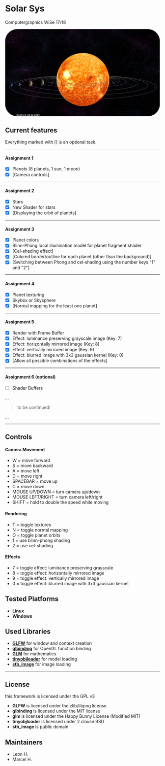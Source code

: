 # Solar Sys
Computergraphics WiSe 17/18
  
![SolarSys Build 4 Preview](preview_build-5.jpg)
  
## Current features
Everything marked with [] is an optional task.
  
----
#### Assignment 1  
- [x] Planets (8 planets, 1 sun, 1 moon)
- [x] [Camera controls]
----
#### Assignment 2  
- [x] Stars
- [x] New Shader for stars
- [x] [Displaying the orbit of planets]
----
#### Assignment 3  
- [x] Planet colors
- [x] Blinn-Phong local illumination model for planet fragment shader
- [x] [Cel-shading effect]
- [x] [Colored border/outline for each planet (other than the background)]
- [x] [Switching between Phong and cel-shading using the number keys "1" and "2"]
----
#### Assignment 4  
- [x] Planet texturing
- [x] Skybox or Skysphere
- [x] [Normal mapping for the least one planet]
----
#### Assignment 5  
- [x] Render with Frame Buffer
- [x] Effect: luminance preserving grayscale image (Key: 7)
- [x] Effect: horizontally mirrored image (Key: 8)
- [x] Effect: vertically mirrored image (Key: 9)
- [x] Effect: blurred image with 3x3 gaussian kernel (Key: 0)
- [x] [Allow all possible combinations of the effects]
----
#### Assignment 6 (optional)  
- [ ] Shader Buffers

...

> to be continued!

...

----
  
  
## Controls
  
#### Camera Movement
* W = move forward
* S = move backward
* A = move left
* D = move right
* SPACEBAR = move up
* C = move down
* MOUSE UP/DOWN = turn camera up/down
* MOUSE LEFT/RIGHT = turn camera left/right
* SHIFT = hold to double the speed while moving
  
#### Rendering
* T = toggle textures
* N = toggle normal mapping
* O = toggle planet orbits
* 1 = use blinn-phong shading
* 2 = use cel-shading
  
#### Effects
* 7 = toggle effect: luminance preserving grayscale
* 8 = toggle effect: horizontally mirrored image
* 9 = toggle effect: vertically mirrored image
* 0 = toggle effect: blurred image with 3x3 gaussian kernel
  
  
## Tested Platforms
* **Linux**
* **Windows**
  
  
## Used Libraries
* [**GLFW**](http://www.glfw.org/) for window and context creation
* [**glbinding**](https://github.com/cginternals/glbinding) for OpenGL function binding
* [**GLM**](glm.g-truc.net/) for mathematics
* [**tinyobjloader**](http://syoyo.github.io/tinyobjloader/) for model loading
* [**stb_image**](https://github.com/nothings/stb) for image loading
  
----
  
## License
this framework is licensed under the GPL v3
* **GLFW** is licensed under the zlib/libpng license
* **glbinding** is licensed under the MIT license
* **glm** is licensed under the Happy Bunny License (Modified MIT)
* **tinyobjloader** is licensed under 2 clause BSD
* **stb_image** is public domain
  
  
## Maintainers
- Leon H.
- Marcel H.